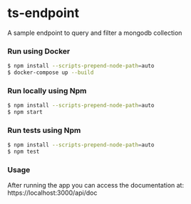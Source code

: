 # ts-endpoint
A sample endpoint to query and filter a mongodb collection

### Run using Docker
```bash
$ npm install --scripts-prepend-node-path=auto
$ docker-compose up --build
``` 

### Run locally using Npm
```bash
$ npm install --scripts-prepend-node-path=auto
$ npm start
```

### Run tests using Npm
```bash
$ npm install --scripts-prepend-node-path=auto
$ npm test
``` 

### Usage
After running the app you can access the documentation at: https://localhost:3000/api/doc 
